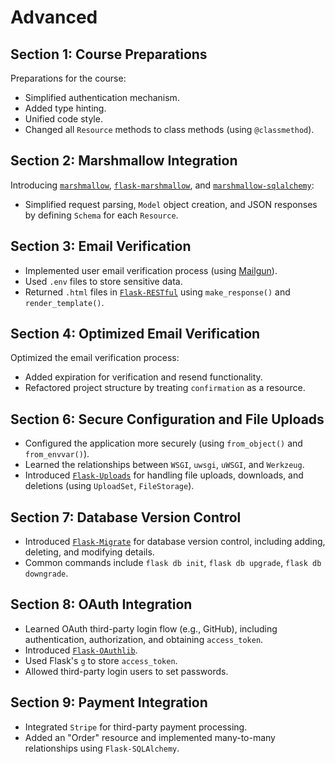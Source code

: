 # Advanced

## Section 1: Course Preparations
Preparations for the course:

- Simplified authentication mechanism.
- Added type hinting.
- Unified code style.
- Changed all `Resource` methods to class methods (using `@classmethod`).

## Section 2: Marshmallow Integration
Introducing [`marshmallow`](https://pypi.org/project/marshmallow/), [`flask-marshmallow`](https://pypi.org/project/flask-marshmallow/), and [`marshmallow-sqlalchemy`](https://pypi.org/project/marshmallow-sqlalchemy/):

- Simplified request parsing, `Model` object creation, and JSON responses by defining `Schema` for each `Resource`.

## Section 3: Email Verification
- Implemented user email verification process (using [Mailgun](https://www.mailgun.com/)).
- Used `.env` files to store sensitive data.
- Returned `.html` files in [`Flask-RESTful`](https://pypi.org/project/Flask-RESTful/) using `make_response()` and `render_template()`.

## Section 4: Optimized Email Verification
Optimized the email verification process:

- Added expiration for verification and resend functionality.
- Refactored project structure by treating `confirmation` as a resource.

## Section 6: Secure Configuration and File Uploads
- Configured the application more securely (using `from_object()` and `from_envvar()`).
- Learned the relationships between `WSGI`, `uwsgi`, `uWSGI`, and `Werkzeug`.
- Introduced [`Flask-Uploads`](https://pypi.org/project/Flask-Uploads/) for handling file uploads, downloads, and deletions (using `UploadSet`, `FileStorage`).

## Section 7: Database Version Control
- Introduced [`Flask-Migrate`](https://pypi.org/project/Flask-Migrate/) for database version control, including adding, deleting, and modifying details.
- Common commands include `flask db init`, `flask db upgrade`, `flask db downgrade`.

## Section 8: OAuth Integration
- Learned OAuth third-party login flow (e.g., GitHub), including authentication, authorization, and obtaining `access_token`.
- Introduced [`Flask-OAuthlib`](https://pypi.org/project/Flask-OAuthlib/).
- Used Flask's `g` to store `access_token`.
- Allowed third-party login users to set passwords.

## Section 9: Payment Integration
- Integrated `Stripe` for third-party payment processing.
- Added an "Order" resource and implemented many-to-many relationships using `Flask-SQLAlchemy`.
